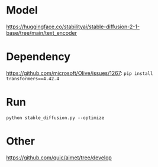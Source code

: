 # Model

https://huggingface.co/stabilityai/stable-diffusion-2-1-base/tree/main/text_encoder

# Dependency

https://github.com/microsoft/Olive/issues/1267: `pip install transformers==4.42.4`

# Run

`python stable_diffusion.py --optimize`

# Other

https://github.com/quic/aimet/tree/develop
